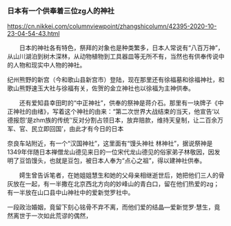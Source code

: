 ### 日本有一个供奉着三位zg人的神社
https://cn.nikkei.com/columnviewpoint/zhangshicolumn/42395-2020-10-23-04-54-43.html

　　日本的神社各有特色，祭拜的对象也是种类繁多，日本人常说有“八百万神”，从山川湖泊到树木深林，从动物植物到工具器皿等无所不有，当然也有供奉传说中的人物和现实中人物的神社。

纪州熊野的新宫（今和歌山县新宫市）登陆，现在那里还有徐福墓和徐福神社，和歌山熊野速玉大社与徐福有关，佐贺的金立神社也以徐福为主神供奉。

　　还有爱知县幸田町的“中正神社”，供奉的祭神是蒋介石。那里有一块牌子《中正神社的由绪》，写着这个神社的由来：“第二次世界大战结束的当天，他宣告‘以德报怨’是zhm族的传统’‘反对分割占领日本，放弃赔款，维持天皇制，让二百余万军、官、民立即回国’，由此才有今日的日本

奈良车站附近，有一个“汉国神社”，这里面有“馒头神社 林神社”，据说祭神是1349年伴随日本禅僧龙山德见来日的一位宋代龙山德见的俗家弟子林敬因，因发明了豆馅馒头，也就是豆包，被日本人奉为“点心之祖”，得以建神社供奉。

　　嫮生曾告诉笔者，在她姐姐慧生和她的父母亲相继逝世后，她把他们三人的骨灰放在一起，有一半撒在北京西北方向的妙峰山的青白口，留在他们热爱的zg；有一半放在山口县中山神社中的爱新觉罗社中。

一段政治婚姻，竟留下刻心铭骨不弃不离，而他们爱的结晶—爱新觉罗·慧生，竟然离世于一次如此荒谬的偶然，
